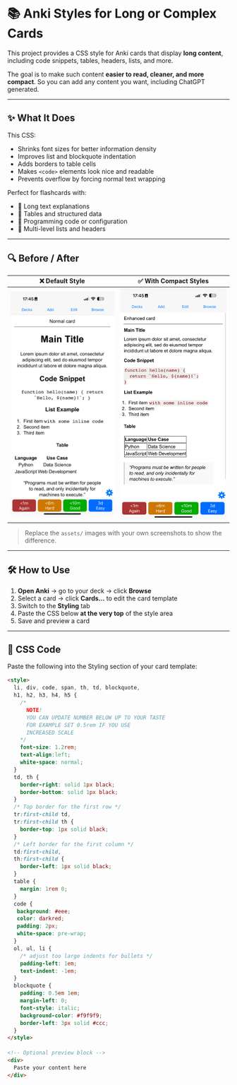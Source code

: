 # 📚 Anki Styles for Long or Complex Cards

This project provides a CSS style for Anki cards that display **long content**, including code snippets, tables, headers, lists, and more.  

The goal is to make such content **easier to read, cleaner, and more compact**. So you can add any content you want, including ChatGPT generated.

---

## ✨ What It Does

This CSS:

- Shrinks font sizes for better information density
- Improves list and blockquote indentation
- Adds borders to table cells
- Makes `<code>` elements look nice and readable
- Prevents overflow by forcing normal text wrapping

Perfect for flashcards with:

- 📜 Long text explanations  
- 🧾 Tables and structured data  
- 🧠 Programming code or configuration  
- 🧩 Multi-level lists and headers  

---

## 🔍 Before / After

| ❌ Default Style | ✅ With Compact Styles |
| :-------------: | :-------------------: |
| ![Before](assets/before.png) | ![After](assets/after.png) |

> Replace the `assets/` images with your own screenshots to show the difference.

---

## 🛠️ How to Use

1. **Open Anki** → go to your deck → click **Browse**
2. Select a card → click **Cards…** to edit the card template
3. Switch to the **Styling** tab
4. Paste the CSS below **at the very top** of the style area
5. Save and preview a card

---

## 🎨 CSS Code

Paste the following into the Styling section of your card template:

```html
<style>
  li, div, code, span, th, td, blockquote,
  h1, h2, h3, h4, h5 {
    /* 
      NOTE!
      YOU CAN UPDATE NUMBER BELOW UP TO YOUR TASTE
      FOR EXAMPLE SET 0.5rem IF YOU USE
      INCREASED SCALE
    */
    font-size: 1.2rem;
    text-align:left;
    white-space: normal;
  }
  td, th {
    border-right: solid 1px black;
    border-bottom: solid 1px black;
  }
  /* Top border for the first row */
  tr:first-child td,
  tr:first-child th {
    border-top: 1px solid black;
  }
  /* Left border for the first column */
  td:first-child,
  th:first-child {
    border-left: 1px solid black;
  }
  table {
    margin: 1rem 0;
  }
  code {
   background: #eee;
   color: darkred;
   padding: 2px;
   white-space: pre-wrap;
  }
  ol, ul, li {
    /* adjust too large indents for bullets */
    padding-left: 1em;
    text-indent: -1em;
  }
  blockquote {
    padding: 0.5em 1em;
    margin-left: 0;
    font-style: italic;
    background-color: #f9f9f9;
    border-left: 3px solid #ccc;
  }
</style>

<!-- Optional preview block -->
<div>
  Paste your content here
</div>
```
